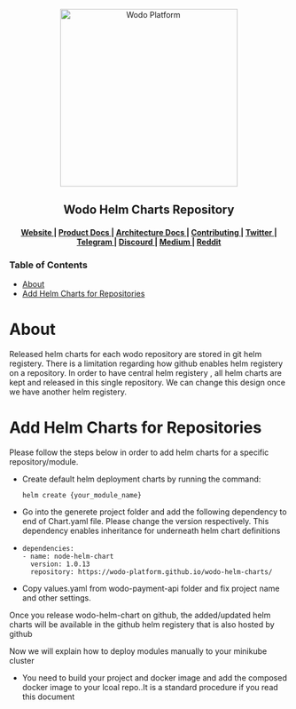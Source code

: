 <p align="center">
  <a href="https://wodo.io/" target="blank"><img src="https://github.com/wodo-platform/wg-web-ui/blob/master/app/img/_src/branding/logo_purple.png" width="320" alt="Wodo Platform" /></a>
</p>

<div align="center">
<h2> Wodo Helm Charts Repository</h2>
</div>

<div align="center">
  <h4>
    <a href="https://wodo.io/">
      Website
    </a>
    <span> | </span>
    <a href="#">
      Product Docs
    </a>
    <span> | </span>
    <a href="#">
      Architecture Docs
    </a>
    <span> | </span>
    <!-- <a href="#"> -->
    <!--   CLI -->
    <!-- </a> -->
    <!-- <span> | </span> -->
    <a href="#/CONTRIBUTING.md">
      Contributing
    </a>
    <span> | </span>
    <a href="https://twitter.com/wodoio">
      Twitter
    </a>
    <span> | </span>
    <a href="https://t.me/wodoio">
      Telegram
    </a>
    <span> | </span>
    <a href="https://discord.gg/fbyns8Egpb">
      Discourd
    </a>
    <span> | </span>
    <a href="https://wodoio.medium.com/">
      Medium
    </a>
    <span> | </span>
    <a href="https://www.reddit.com/r/wodoio">
      Reddit
    </a>
  </h4>
</div>


<h3> Table of Contents </h3> 


- [About](#about)
- [Add Helm Charts for Repositories](#add-helm-charts-for-repositories)


# About

Released helm charts for each wodo repository are stored in git helm registery. There is a limitation regarding how github enables helm registery on a repository. In order to have central helm registery , all helm charts are kept and released in this single repository. We can change this design once we have another helm registery.

# Add Helm Charts for Repositories

Please follow the steps below in order to add helm charts for a specific repository/module. 

- Create default helm deployment charts by running the command:  

    ```shall
    helm create {your_module_name}
    ```

- Go into the generete project folder and add the following dependency to end of Chart.yaml file. Please change the version respectively. This dependency enables inheritance for underneath helm chart definitions
- 
    ```shall
    dependencies:
    - name: node-helm-chart
      version: 1.0.13
      repository: https://wodo-platform.github.io/wodo-helm-charts/
    ```
- Copy values.yaml from wodo-payment-api folder and fix project name and other settings. 

Once you release wodo-helm-chart on github, the added/updated helm charts will be available in the github helm registery that is also hosted by github

Now we will explain how to deploy modules manually to your minikube cluster

- You need to build your project and docker image and add the composed docker image to your lcoal repo..It is a standard procedure if you read this document